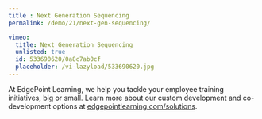 ```yaml
---
title : Next Generation Sequencing
permalink: /demo/21/next-gen-sequencing/

vimeo:
  title: Next Generation Sequencing
  unlisted: true
  id: 533690620/0a8c7ab0cf
  placeholder: /vi-lazyload/533690620.jpg
---
```

At EdgePoint Learning, we help you tackle your employee training initiatives, big or small. Learn more about our custom development and co-development options at [edgepointlearning.com/solutions](/solutions/).
